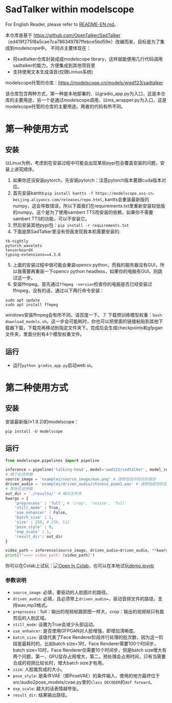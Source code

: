 # SadTalker within modelscope

For English Reader, please refer to [README-EN.md](README-EN.md)。

本仓库是基于 https://github.com/OpenTalker/SadTalker （ed419f275f8a5cae7ca786349787ffebce5bd59e）改编而来，目标是为了集成到modelscope中。
不同点主要体现在：
* 将sadtalker仓库封装成成modelscope library，这样就能便用几行代码调用sadtalker的能力，方便集成到其他项目里
* 支持使用文本生成语音(仅限Linnux系统)

modelscope托管的仓库：https://modelscope.cn/models/wwd123/sadtalker

该仓库包含两种方式，第一种是本地部署的、以gradio_app.py为入口，这是本仓库的主要用途，另一个是通过modelscope调用、以ms_wrapper.py为入口，这是modelscope托管的仓库的主要用途。两者的代码有所不同。

# 第一种使用方式

## 安装

以Linux为例，考虑到在安装过程中可能会出现某些pypi包会覆盖安装的问题，安装上讲究顺序。
1. 如果你还没安装pytorch，先安装pytorch：注意pytorch版本要跟cuda版本对应。
2. 首先安装kantts:`pip install kantts -f https://modelscope.oss-cn-beijing.aliyuncs.com/releases/repo.html`, kantts会重装最新版的numpy，这会导致错误，所以下面我们在requirements.txt里重新安装较低版的numpy。这个是为了使用sambert TTS而安装的依赖，如果你不需要sambert TTS的功能，可以不安装它。
3. 然后安装其他pypi包：`pip install -r requirements.txt`
4. 下面是原SadTalker里没有但我发现我本机需要安装的:
```
tb-nightly
pytorch_wavelets
tensorboardX
typing-extensions==4.3.0
```
5. 上面的安装过程中很可能会重装opencv python，而我的服务器没有GUI，所以我需要再重装一下opencv python headless，如果你的电脑有GUI，则跳过这一步。
6. 安装ffmpeg。首先通过`ffmpeg -version`检查你的电脑是否已经安装过ffmpeg，没有的话，通过以下两行命令安装：
```
sudo apt update
sudo apt install ffmpeg
```
windows安装ffmpeg会有所不同，请百度一下。
7. 下载预训练模型权重：`bash download_models.sh`。这一步会可能耗时，你也可以把里面的链接粘贴到其他下载器下载，下载完再移动到指定文件夹下。完成后会生成checkpoints和gfpgan文件夹，里面分别有4个模型权重文件。

## 运行

* 运行`python gradio_app.py`启动web ui。


# 第二种使用方式

## 安装

安装最新版(≥1.9.2)的modelscope：
```
pip install -U modelscope
```

## 运行

```python
from modelscope.pipelines import pipeline

inference = pipeline('talking-head', model='wwd123/sadtalker', model_revision='v1.0.0') # 请使用最新版的model_revision
# 两个必须参数
source_image = 'examples/source_image/man.png' # 请修改成你的实际路径
driven_audio = 'examples/driven_audio/chinese_poem1.wav' # 请修改成你的实际路径
# 其他可选参数
out_dir = './results/' # 输出文件夹
kwargs = {
    'preprocess' : 'full', # 'crop', 'resize', 'full'
    'still_mode' : True,
    'use_enhancer' : False,
    'batch_size' : 1,
    'size' : 256, # 256, 512
    'pose_style' : 0,
    'exp_scale' : 1,
    'result_dir': out_dir
}

video_path = inference(source_image, driven_audio=driven_audio, **kwargs)
print(f"==>> video_path: {video_path}")
```
你可以在Colab上试玩：[![Open In Colab](https://colab.research.google.com/assets/colab-badge.svg)](https://colab.research.google.com/drive/1C2TjndoDsUXlW6P10peN66p4I9ImEHyt?usp=sharing/)，也可以在本地试玩[demo.ipynb](demo.ipynb)


### 参数说明
* `source_image`: 必填，要驱动的人脸图片的路径。
* `driven_audio`: 必填，且必须带上`driven_audio=`，驱动音频文件的路径，支持wav,mp3格式。
* `preprocess`：full：输出的视频帧跟原图一样大，crop：输出的视频帧只有裁剪后的人脸区域。
* `still_mode`: 设置为True会减少头部运动。
* `use_enhancer`: 是否使用GFPGAN对人脸增强，即增加清晰度。
* `batch_size`: 该值代表了Face Renderer阶段并行处理的批次数，因为这一阶段是最耗时的。比如batch size=1时，Face Renderer需要100个时间步，batch size=10时，Face Renderer仅需要10个时间步，但是batch size增大有两个问题，第一，GPU显存占用增大，第二，预处理会占用时间，只有当需要合成的视频比较长时，增大batch size才有用。
* `size`: 人脸裁剪成的大小。
* `pose_style`: 是条件VAE（即PoseVAE）的条件输入，使用的地方最终位于src/audio2pose_models/cvae.py里的`class DECODER`的`def forward`。
* `exp_scale`: 越大的话表情越夸张。
* `result_dir`: 结果输出路径。
